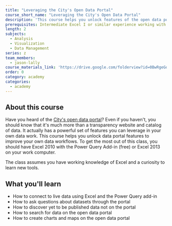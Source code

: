 ```yaml
---
title: "Leveraging the City's Open Data Portal"
course_short_name: "Leveraging the City's Open Data Portal"
description: 'This course helps you unlock features of the open data portal to improve your own data workflows. To get the most out of this class, you should have Excel 2010 with the Power Query Add-in (free) or Excel 2013 on your work computer.'
prerequisites: Intermediate Excel I or similar experience working with Excel
length: 2
subjects:
  - Analysis
  - Visualization
  - Data Management
series: z
team_members:
  - jason-lally
course_materials_link: 'https://drive.google.com/folderview?id=0BwRgeGq-b8f9M1BvYlRnQlBKWG8&usp=sharing'
order: 0
category: academy
categories:
  - academy
---
```



## About this course

Have you heard of the [City's open data portal](https://data.sfgov.org)? Even if you haven't, you should know that it's much more than a transparency website and catalog of data. It actually has a powerful set of features you can leverage in your own data work. This course helps you unlock data portal features to improve your own data workflows. To get the most out of this class, you should have Excel 2010 with the Power Query Add-in (free) or Excel 2013 on your work computer.

The class assumes you have working knowledge of Excel and a curiosity to learn new tools.

## What you'll learn

* How to connect to live data using Excel and the Power Query add-in
* How to ask questions about datasets through the portal
* How to discover yet to be published data not on the portal
* How to search for data on the open data portal
* How to create charts and maps on the open data portal